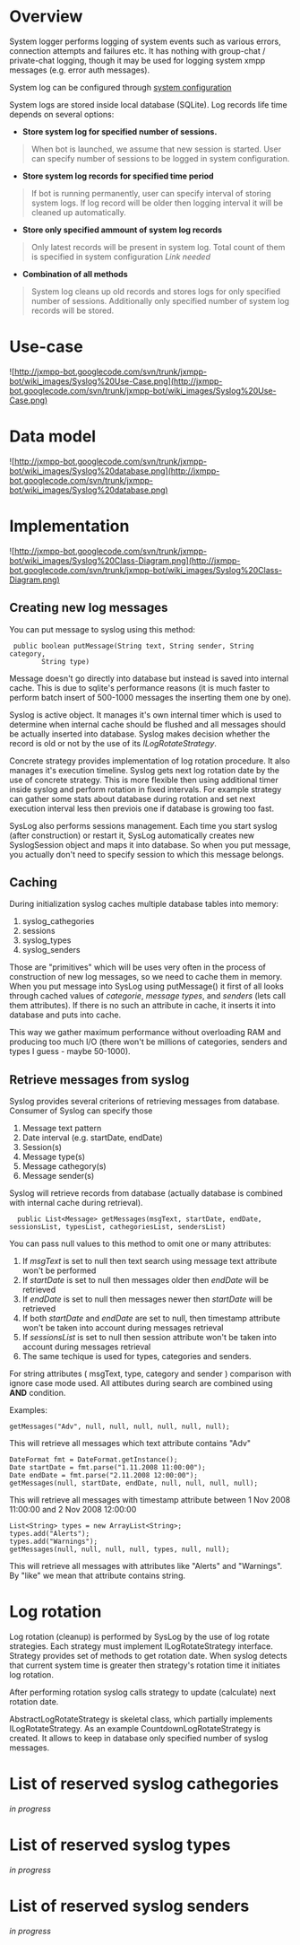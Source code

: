 # Overview #

System logger performs logging of system events such as various errors, connection attempts and failures etc. It has nothing with group-chat / private-chat logging, though it may be used for logging system xmpp messages (e.g. error auth messages).

System log can be configured through [system configuration](BotConfig.md)

System logs are stored inside local database (SQLite). Log records life time depends on several options:

  * **Store system log for specified number of sessions.**

> When bot is launched, we assume that new session is started. User can specify number of sessions to be logged in system configuration.

  * **Store system log records for specified time period**

> If bot is running permanently, user can specify interval of storing system logs. If log record will be older then logging interval it will be cleaned up automatically.

  * **Store only specified ammount of system log records**

> Only latest records will be present in system log. Total count of them is specified in system configuration _Link needed_

  * **Combination of all methods**

> System log cleans up old records and stores logs for only specified number of sessions. Additionally only specified number of system log records will be stored.

# Use-case #

![http://jxmpp-bot.googlecode.com/svn/trunk/jxmpp-bot/wiki_images/Syslog%20Use-Case.png](http://jxmpp-bot.googlecode.com/svn/trunk/jxmpp-bot/wiki_images/Syslog%20Use-Case.png)

# Data model #

![http://jxmpp-bot.googlecode.com/svn/trunk/jxmpp-bot/wiki_images/Syslog%20database.png](http://jxmpp-bot.googlecode.com/svn/trunk/jxmpp-bot/wiki_images/Syslog%20database.png)

# Implementation #

![http://jxmpp-bot.googlecode.com/svn/trunk/jxmpp-bot/wiki_images/Syslog%20Class-Diagram.png](http://jxmpp-bot.googlecode.com/svn/trunk/jxmpp-bot/wiki_images/Syslog%20Class-Diagram.png)

## Creating new log messages ##

You can put message to syslog using this method:
```
 public boolean putMessage(String text, String sender, String category,
	    String type)
```

Message doesn't go directly into database but instead is saved into internal cache. This is due to sqlite's performance reasons (it is much faster to perform batch insert of 500-1000 messages the inserting them one by one).

Syslog is active object. It manages it's own internal timer which is used to determine when internal cache should be flushed and all messages should be actually inserted into database. Syslog makes decision whether the record is old or not by the use of its _ILogRotateStrategy_.

Concrete strategy provides implementation of log rotation procedure. It also manages it's execution timeline. Syslog gets next log rotation date by the use of concrete strategy. This is more flexible then using additional timer inside syslog and perform rotation in fixed intervals. For example strategy can gather some stats about database during rotation and set next execution interval less then previois one if database is growing too fast.


SysLog also performs sessions management. Each time you start syslog (after construction) or restart it, SysLog automatically creates new SyslogSession object and maps it into database. So when you put message, you actually don't need to specify session to which this message belongs.

## Caching ##

During initialization syslog caches multiple database tables into memory:

  1. syslog\_cathegories
  1. sessions
  1. syslog\_types
  1. syslog\_senders

Those are "primitives" which will be uses very often in the process of construction of new log messages, so we need to cache them in memory. When you put message into SysLog using putMessage() it first of all looks through cached values of _categorie_, _message types_, and _senders_ (lets call them attributes). If there is no such an attribute in cache, it inserts it into database and puts into cache.

This way we gather maximum performance without overloading RAM and producing too much I/O (there won't be millions of categories, senders and types I guess - maybe 50-1000).


## Retrieve messages from syslog ##

Syslog provides several criterions of retrieving messages from database. Consumer of Syslog can specify those

  1. Message text pattern
  1. Date interval (e.g. startDate, endDate)
  1. Session(s)
  1. Message type(s)
  1. Message cathegory(s)
  1. Message sender(s)

Syslog will retrieve records from database (actually database is combined with internal cache during retrieval).

```
  public List<Message> getMessages(msgText, startDate, endDate, sessionsList, typesList, cathegoriesList, sendersList)
```

You can pass null values to this method to omit one or many attributes:

  1. If _msgText_ is set to null then text search using message text attribute won't be performed
  1. If _startDate_ is set to null then messages older then _endDate_ will be retrieved
  1. If _endDate_ is set to null then messages newer then _startDate_ will be retrieved
  1. If both _startDate_ and _endDate_ are set to null, then timestamp attribute won't be taken into account during messages retrieval
  1. If _sessionsList_ is set to null then session attribute won't be taken into account during messages retrieval
  1. The same techique is used for types, categories and senders.

For string attributes ( msgText, type, category and sender ) comparison with ignore case mode used. All attibutes during search are combined using **AND** condition.

Examples:

```
getMessages("Adv", null, null, null, null, null, null);
```
This will retrieve all messages which text attribute contains "Adv"

```
DateFormat fmt = DateFormat.getInstance();
Date startDate = fmt.parse("1.11.2008 11:00:00");
Date endDate = fmt.parse("2.11.2008 12:00:00");
getMessages(null, startDate, endDate, null, null, null, null);
```
This will retrieve all messages with timestamp attribute between 1 Nov 2008 11:00:00 and 2 Nov 2008 12:00:00

```
List<String> types = new ArrayList<String>;
types.add("Alerts");
types.add("Warnings");
getMessages(null, null, null, null, types, null, null);
```
This will retrieve all messages with attributes like "Alerts" and "Warnings". By "like" we mean that attribute contains string.


# Log rotation #

Log rotation (cleanup) is performed by SysLog by the use of log rotate strategies. Each strategy must implement ILogRotateStrategy interface.
Strategy provides set of methods to get rotation date. When syslog detects that current system time is greater then strategy's rotation time it initiates log rotation.

After performing rotation syslog calls strategy to update (calculate) next rotation date.

AbstractLogRotateStrategy is skeletal class, which partially implements ILogRotateStrategy. As an example CountdownLogRotateStrategy is created. It allows to keep in database only specified number of syslog messages.

# List of reserved syslog cathegories #

_in progress_

# List of reserved syslog types #

_in progress_

# List of reserved syslog senders #

_in progress_